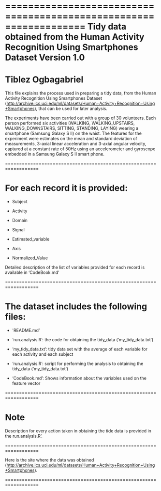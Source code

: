 ==================================================================
Tidy data obtained from the Human Activity Recognition Using Smartphones Dataset
Version 1.0
==================================================================
Tiblez Ogbagabriel
==================================================================

This file explains the process used in preparing a tidy data, from the Human Activity Recognition Using Smartphones Dataset (http://archive.ics.uci.edu/ml/datasets/Human+Activity+Recognition+Using+Smartphones), that can be used for later analysis.

The experiments have been carried out with a group of 30 volunteers. Each person performed six activities (WALKING, WALKING_UPSTAIRS, WALKING_DOWNSTAIRS, SITTING, STANDING, LAYING) wearing a smartphone (Samsung Galaxy S II) on the waist.
The features for the experiment were estimates on the mean and standard deviation of measurements, 3-axial linear acceleration and 3-axial angular velocity, captured at a constant rate of 50Hz using an accelerometer and gyroscope embedded in a Samsung Galaxy S II smart phone.

==================================================================

For each record it is provided:
=========================================

- Subject

- Activity

- Domain

- Signal

- Estimated_variable

- Axis

- Normalized_Value




Detailed description of the list of variables provided for each record is available in ‘CodeBook.md’


==================================================================

The dataset includes the following files:
=========================================

- 'README.md’

- ‘run.analysis.R’: the code for obtaining the tidy_data (‘my_tidy_data.txt’)


- ’my_tidy_data.txt’: tidy data set with the average of each variable for each activity and each subject


- ‘run.analysis.R’: script for performing the analysis to obtaining the tidy_data (‘my_tidy_data.txt’)


- ‘CodeBook.md’: Shows information about the variables used on the feature vector


==================================================================

Note
========

Description for every action taken in obtaining the tide data is provided in the run.analysis.R’.

==================================================================

Here is the site where the data was obtained (http://archive.ics.uci.edu/ml/datasets/Human+Activity+Recognition+Using+Smartphones).

==================================================================